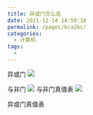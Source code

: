 ```yaml
---
title: 异或门怎么连
date: 2021-12-14 14:59:18
permalink: /pages/bca2bc/
categories:
  - 计算机
tags:
  - 
---
```


异或门
![](https://raw.gitmirror.com/GanChuanYin/picture/main/blog/20211214150259.png)

与非门
![](https://raw.gitmirror.com/GanChuanYin/picture/main/blog/20211214153424.png)
与非门真值表
![](https://raw.gitmirror.com/GanChuanYin/picture/main/blog/20211214153606.png)

异或门真值表